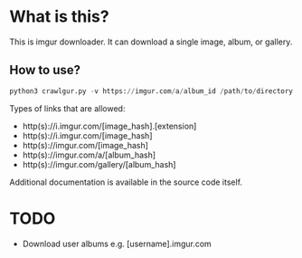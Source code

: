 # What is this?

This is imgur downloader. It can download a single image, album, or gallery.

## How to use?

```python
python3 crawlgur.py -v https://imgur.com/a/album_id /path/to/directory
```

Types of links that are allowed:

* http(s)://i.imgur.com/[image_hash].[extension]
* http(s)://i.imgur.com/[image_hash]
* http(s)://imgur.com/[image_hash]
* http(s)://imgur.com/a/[album_hash]
* http(s)://imgur.com/gallery/[album_hash]

Additional documentation is available in the source code itself.

# TODO

* Download user albums e.g. [username].imgur.com
